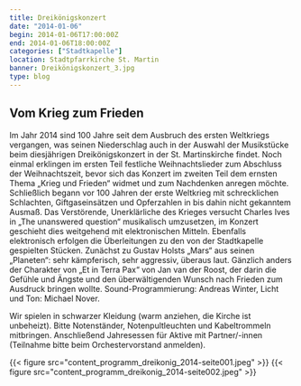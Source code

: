 ```yaml
---
title: Dreikönigskonzert
date: "2014-01-06"
begin: 2014-01-06T17:00:00Z
end: 2014-01-06T18:00:00Z
categories: ["Stadtkapelle"]
location: Stadtpfarrkirche St. Martin
banner: Dreikönigskonzert_3.jpg
type: blog
---
```

## Vom Krieg zum Frieden

Im Jahr 2014 sind 100 Jahre seit dem Ausbruch des ersten Weltkriegs vergangen, was seinen Niederschlag auch in der Auswahl der Musikstücke beim diesjährigen Dreikönigskonzert in der St. Martinskirche findet. Noch einmal erklingen im ersten Teil festliche Weihnachtslieder zum Abschluss der Weihnachtszeit, bevor sich das Konzert im zweiten Teil dem ernsten Thema „Krieg und Frieden“ widmet und zum Nachdenken anregen möchte. Schließlich begann vor 100 Jahren der erste Weltkrieg mit schrecklichen Schlachten, Giftgaseinsätzen und Opferzahlen in bis dahin nicht gekanntem Ausmaß. Das Verstörende, Unerklärliche des Krieges versucht Charles Ives in „The unanswered question“ musikalisch umzusetzen, im Konzert geschieht dies weitgehend mit elektronischen Mitteln. Ebenfalls elektronisch erfolgen die Überleitungen zu den von der Stadtkapelle gespielten Stücken. Zunächst zu Gustav Holsts „Mars“ aus seinen „Planeten“: sehr kämpferisch, sehr aggressiv, überaus laut. Gänzlich anders der Charakter von „Et in Terra Pax“ von Jan van der Roost, der darin die Gefühle und Ängste und den überwältigenden Wunsch nach Frieden zum Ausdruck bringen wollte. Sound-Programmierung: Andreas Winter, Licht und Ton: Michael Nover.

Wir spielen in schwarzer Kleidung (warm anziehen, die Kirche ist unbeheizt). Bitte Notenständer, Notenpultleuchten und Kabeltrommeln mitbringen. Anschließend Jahresessen für Aktive mit Partner/-innen (Teilnahme bitte beim Orchestervorstand anmelden).


{{< figure src="content_programm_dreikonig_2014-seite001.jpeg" >}}
{{< figure src="content_programm_dreikonig_2014-seite002.jpeg" >}}
